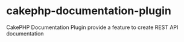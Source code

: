 cakephp-documentation-plugin
============================

CakePHP Documentation Plugin provide a feature to create REST API documentation